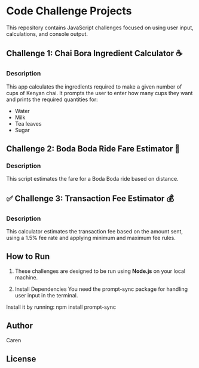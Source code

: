 # Code Challenge Projects 

This repository contains JavaScript challenges focused on using user input, calculations, and console output.

## Challenge 1: Chai Bora Ingredient Calculator ☕

### Description
This app calculates the ingredients required to make a given number of cups of Kenyan chai. It prompts the user to enter how many cups they want and prints the required quantities for:
- Water
- Milk
- Tea leaves
- Sugar

## Challenge 2: Boda Boda Ride Fare Estimator 🛵

### Description
This script estimates the fare for a Boda Boda ride based on distance.


## ✅ Challenge 3: Transaction Fee Estimator 💰

### Description
This calculator estimates the transaction fee based on the amount sent, using a 1.5% fee rate and applying minimum and maximum fee rules.

##  How to Run
1. These challenges are designed to be run using **Node.js** on your local machine.

2. Install Dependencies
You need the prompt-sync package for handling user input in the terminal.

Install it by running:
npm install prompt-sync

## Author

Caren

## License


